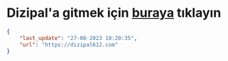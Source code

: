 # Dizipal'a gitmek için [buraya](https://dizipal612.com) tıklayın
    
```json
{
    "last_update": "27-08-2023 18:20:35",
    "url": "https://dizipal612.com"
}
```